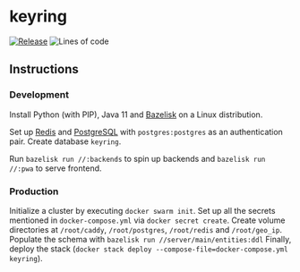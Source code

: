 # keyring

[![Release](https://github.com/dubov94/keyring/actions/workflows/release.yml/badge.svg)](https://github.com/dubov94/keyring/actions/workflows/release.yml)
![Lines of code](https://img.shields.io/tokei/lines/github/dubov94/keyring)<!-- https://github.com/XAMPPRocky/tokei#supported-languages -->

## Instructions

### Development

Install Python (with PIP), Java 11 and
[Bazelisk](https://docs.bazel.build/versions/master/install-bazelisk.html) on a
Linux distribution.

Set up [Redis](https://redis.io/) and [PostgreSQL](https://www.postgresql.org/)
with `postgres:postgres` as an authentication pair. Create database `keyring`.

Run `bazelisk run //:backends` to spin up backends and `bazelisk run //:pwa`
to serve frontend.

### Production

Initialize a cluster by executing `docker swarm init`. Set up all the secrets
mentioned in `docker-compose.yml` via `docker secret create`. Create volume
directories at `/root/caddy`, `/root/postgres`, `/root/redis` and `/root/geo_ip`.
Populate the schema with `bazelisk run //server/main/entities:ddl` Finally,
deploy the stack (`docker stack deploy --compose-file=docker-compose.yml keyring`).
